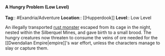 #### A Hungry Problem (Low Level)
**Tag**:: #Exandria/Adventure
**Location**:: [[Hupperdook]]
**Level**:: Low Level

 An illegally transported [rust monster](https://www.dndbeyond.com/monsters/rust-monster) escaped from its cage in the night, nested within the Silberquel Mines, and gave birth to a small brood. The hungry creatures now threaten to consume the veins of ore needed for the [[Dwendalian Empire|empire]]'s war effort, unless the characters manage to slay or capture them.
